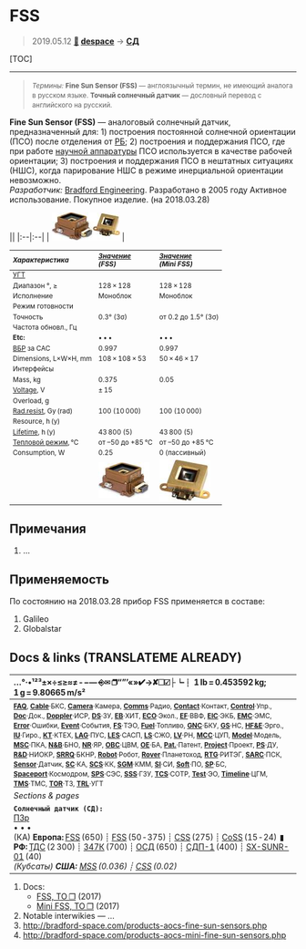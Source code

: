 # FSS
> 2019.05.12 **[🚀](../index/index.md) [despace](index.md)** → **[СД](sensor.md)**

[TOC]

---

> <small>*Термины:* **Fine Sun Sensor (FSS)** — англоязычный термин, не имеющий аналога в русском языке. **Точный солнечный датчик** — дословный перевод с английского на русский.</small>

**Fine Sun Sensor (FSS)** — аналоговый солнечный датчик, предназначенный для: 1) построения постоянной солнечной ориентации (ПСО) после отделения от [РБ](lv.md); 2) построения и поддержания ПСО, где при работе [научной аппаратуры](oe.md) ПСО используется в качестве рабочей ориентации; 3) построения и поддержания ПСО в нештатных ситуациях (НШС), когда парирование НШС в режиме инерциальной ориентации невозможно.  
*Разработчик:* [Bradford Engineering](zz_bradford_eng.md). Разработано в 2005 году Активное использование. Покупное изделие. (на 2018.03.28)

||
|:--|:--|
| [![](f/sensor/f/fss_fss_mini_pic1_thumb.jpg)](f/sensor/f/fss_fss_mini_pic1.jpg)  |

<small>

|*Характеристика*|*[Значение](si.md)<br> (FSS)*|*[Значение](si.md)<br> (Mini FSS)*|
|:--|:--|:--|
|[УГТ](trl.md)|   |   |
|Диапазон °, ≥| 128 × 128  | 128 × 128  |
|Исполнение| Моноблок  | Моноблок |
|Режим готовности|   |  |
|Точность| 0.3° (3σ)  |от 0.2 до 1.5° (3σ)  |
|Частота обновл., Гц|   |  |
|**Etc:**|• • •|• • •|
|[ВБР](srrq.md) за САС| 0.997  | 0.997 |
|Dimensions, L×W×H, mm| 108 × 108 × 53  |50 × 46 × 17  |
|Интерфейсы|   |  |
|Mass, kg| 0.375  |0.05  |
|[Voltage](voltage.md), V| ± 15  |  |
|Overload, g|   |  |
|[Rad.resist](ion_rad.md), Gy (rad)| 100 (10 000)  | 100 (10 000) |
|Resource, h (y)|   |  |
|[Lifetime](lifetime.md), h (y)| 43 800 (5)  | 43 800 (5) |
|[Тепловой режим](tcs.md), ℃| от –50 до +85 ℃  | от –50 до +85 ℃ |
|Consumption, W| 0.25  |0 (пассивный)  |
|| [![](f/sensor/f/fss_pic1_thumb.jpg)](f/sensor/f/fss_pic1.jpg) | [![](f/sensor/f/fss_mini_pic1_thumb.jpg)](f/sensor/f/fss_mini_pic1.jpg) |

</small>



<p style="page-break-after:always"> </p>

## Примечания
   1. …



## Применяемость
По состоянию на 2018.03.28 прибор FSS применяется в составе:

   1. Galileo
   1. Globalstar



<p style="page-break-after:always"> </p>

## Docs & links (TRANSLATEME ALREADY)
|…°·•¹²³±×÷≤≥≈≠ ‑ −— ⎆✉ ❐“”’«»✔→✘☐☑├┕┆ 1 lb = 0.453592 kg; 1 g = 9.80665 m/s²|
|:--|
|<small>**[FAQ](faq.md)**, **[Cable](cable.md)**·БКС, **[Camera](cam.md)**·Камера, **[Comms](comms.md)**·Радио, **[Contact](contact.md)**·Контакт, **[Control](control.md)**·Упр., **[Doc](doc.md)**·Док., **[Doppler](doppler.md)**·ИСР, **[DS](ds.md)**·ЗУ, **[EB](eb.md)**·ХИТ, **[ECO](ecology.md)**·Экол., **[EF](ef.md)**·ВВФ, **[ElC](elc.md)**·ЭКБ, **[EMC](emc.md)**·ЭМС, **[Error](error.md)**·Ошибки, **[Event](event.md)**·События, **[FS](fs.md)**·ТЭО, **[Fuel](fuel.md)**·Топливо, **[GNC](gnc.md)**·БКУ, **[GS](scs.md)**·НС, **[HF&E](hfe.md)**·Эрго., **[IU](iu.md)**·Гиро., **[KT](kt.md)**·КТЕХ, **[LAG](lag.md)**·ПУC, **[LES](les.md)**·САСП, **[LS](ls.md)**·СЖО, **[LV](lv.md)**·РН, **[MCC](mcc.md)**·ЦУП, **[Model](model.md)**·Модель, **[MSC](sc.md)**·ПКА, **[N&B](nnb.md)**·БНО, **[NR](nr.md)**·ЯР, **[OBC](obc.md)**·ЦВМ, **[OE](oe.md)**·БА, **[Pat.](патент.md)**·Патент, **[Project](project.md)**·Проект, **[PS](ps.md)**·ДУ, **[R&D](rnd.md)**·НИОКР, **[SRRQ](srrq.md)**·БКНР, **[Robot](robotics.md)**·Робот, **[Rover](rover.md)**·Планетоход, **[RTG](rtg.md)**·РИТЭГ, **[SARC](sarc.md)**·ПСК, **[Sensor](sensor.md)**·Датчик, **[SC](sc.md)**·КА, **[SCS](scs.md)**·КК, **[SGM](sgm.md)**·КММ, **[SI](si.md)**·СИ, **[Soft](soft.md)**·ПО, **[SP](sp.md)**·БС, **[Spaceport](spaceport.md)**·Космодром, **[SPS](sps.md)**·СЭС, **[SSS](sss.md)**·ГЗУ, **[TCS](tcs.md)**·СОТР, **[Test](test.md)**·ЭО, **[Timeline](timeline.md)**·ЦГМ, **[TMS](tms.md)**·ТМС, **[TOR](tor.md)**·ТЗ, **[TRL](trl.md)**·УГТ</small>|
|*Sections & pages*|
|**`Солнечный датчик (СД):`**<br> [ПЗр](fov.md) <br>• • •<br> (КА) **Европа:** [FSS](fss_jo.md) (650) ┊ [FSS](fss.md) (50 ‑ 375) ┊ [CSS](css.md) (275) ┊ [CoSS](coss.md) (15 ‑ 24)  ▮  **РФ:** [ТДС](tds.md) (2 300) ┊ [347К](347k.md) (700) ┊ [ОСД](osd.md) (650) ┊ [СДП-1](sdp_1.md) (400) ┊ [SX-SUNR-01](sx_sunr_01.md) (40)<br> *(Кубсаты) **США:** [MSS](mss_sm.md) (0.036) ┊ [CSS](css_sm.md) (0.02)*|

   1. Docs:
      - [FSS, ТО ❐](f/sensor/f/fss_datasheet.djvu) (2017)
      - [Mini FSS, ТО ❐](f/sensor/f/fss_mini_datasheet.djvu) (2017)
   1. Notable interwikies — …
   1. <http://bradford-space.com/products-aocs-fine-sun-sensors.php>
   1. <http://bradford-space.com/products-aocs-mini-fine-sun-sensors.php>
